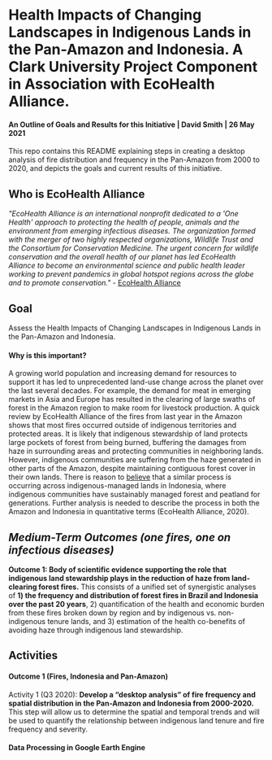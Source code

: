 # Health Impacts of Changing Landscapes in Indigenous Lands in the Pan-Amazon and Indonesia. A Clark University Project Component in Association with EcoHealth Alliance. 
#### An Outline of Goals and Results for this Initiative | David Smith | 26 May 2021

This repo contains this README explaining steps in creating a desktop analysis of fire distribution and frequency in the Pan-Amazon from 2000 to 2020, and depicts the goals and current results of this initiative. 

## Who is EcoHealth Alliance
*"EcoHealth Alliance is an international nonprofit dedicated to a 'One Health' approach to protecting the health of people, animals and the environment from emerging infectious diseases. The organization formed with the merger of two highly respected organizations, Wildlife Trust and the Consortium for Conservation Medicine. The urgent concern for wildlife conservation and the overall health of our planet has led EcoHealth Alliance to become an environmental science and public health leader working to prevent pandemics in global hotspot regions across the globe and to promote conservation."* - [EcoHealth Alliance]( https://www.ecohealthalliance.org) 

## Goal 
Assess the Health Impacts of Changing Landscapes in Indigenous Lands
in the Pan-Amazon and Indonesia. 

#### Why is this important? 
A growing world population and increasing demand for resources to support it has led to unprecedented land-use change across the planet over the last several decades. For example, the demand for meat in emerging markets in Asia and Europe has resulted in the clearing of large swaths of forest in the Amazon region to make room for livestock production. A quick review by EcoHealth Alliance of the fires from last year in the Amazon shows that most fires occurred outside of indigenous territories and protected areas. It is likely that indigenous stewardship of land protects large pockets of forest from being burned, buffering the damages from haze in surrounding areas and protecting communities in neighboring lands.  
However, indigenous communities are suffering from the haze generated in other parts of the Amazon, despite maintaining contiguous forest cover in their own lands.
There is reason to [believe](https://www.reuters.com/article/indonesia-haze-indigenous/indonesias-new-ally-on-war-against-haze-tribespeople-idUSL5N1GY23Y) that a similar process is occurring across indigenous-managed lands in Indonesia, where indigenous communities have sustainably managed forest and peatland for generations. Further analysis is needed to describe the process in both the Amazon and Indonesia in quantitative terms (EcoHealth Alliance, 2020).  

## *Medium-Term Outcomes (one fires, one on infectious diseases)*
**Outcome 1: Body of scientific evidence supporting the role that indigenous land stewardship plays in the reduction of haze from land-clearing forest fires.**
This consists of a unified set of synergistic analyses of **1) the frequency and distribution of forest fires in Brazil and Indonesia over the past 20 years**, 2) quantification of the health and economic burden from these fires broken down by region and by indigenous vs. non-indigenous tenure lands, and 3) estimation of the health co-benefits of avoiding haze through indigenous land stewardship. 

## Activities
#### Outcome 1 (Fires, Indonesia and Pan-Amazon)
Activity 1 (Q3 2020): **Develop a “desktop analysis” of fire frequency and spatial distribution in the Pan-Amazon and Indonesia from 2000-2020.** This step will allow us to determine the spatial and temporal trends and will be used to quantify the relationship between indigenous land tenure and fire frequency and severity. 
 

#### Data Processing in Google Earth Engine


 
